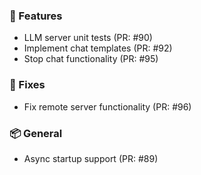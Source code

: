 ### 🚀 Features

- LLM server unit tests (PR: #90)
- Implement chat templates (PR: #92)
- Stop chat functionality (PR: #95)

### 🐛 Fixes

- Fix remote server functionality (PR: #96)

### 📦 General

- Async startup support (PR: #89)

